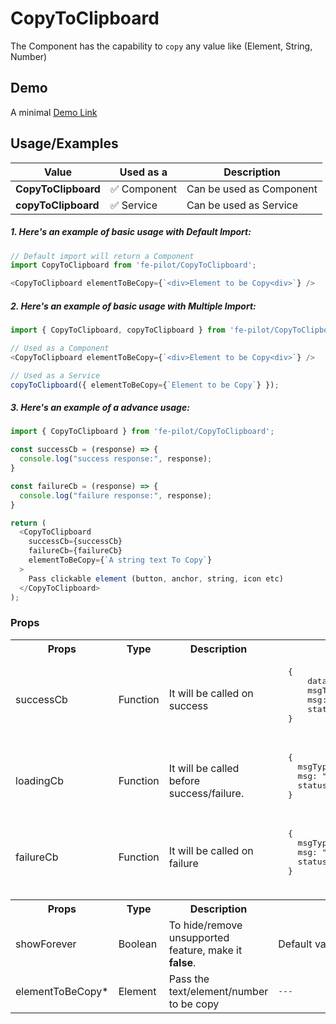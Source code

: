 # CopyToClipboard

  The Component has the capability to ```copy``` any value like (Element, String, Number)

## Demo

A minimal [Demo Link](https://6jpxdq.csb.app/?component=CopyToClipboard)

## Usage/Examples

| Value |  Used as a  | Description|
|--------- | -------- |-----------------|
| <b>CopyToClipboard</b> | :white_check_mark: Component | Can be used as Component |
| <b>copyToClipboard<b> | :white_check_mark: Service | Can be used as Service |


  ##### 1. Here's an example of basic usage with Default Import:
  ```javascript
 // Default import will return a Component
  import CopyToClipboard from 'fe-pilot/CopyToClipboard';

  <CopyToClipboard elementToBeCopy={`<div>Element to be Copy<div>`} />
  ```

  ##### 2. Here's an example of basic usage with Multiple Import:
  ```javascript
  import { CopyToClipboard, copyToClipboard } from 'fe-pilot/CopyToClipboard';

  // Used as a Component
  <CopyToClipboard elementToBeCopy={`<div>Element to be Copy<div>`} />

  // Used as a Service
  copyToClipboard({ elementToBeCopy={`Element to be Copy`} });
  ```

  ##### 3. Here's an example of a advance usage:

  ```javascript
  import { CopyToClipboard } from 'fe-pilot/CopyToClipboard';

  const successCb = (response) => {
    console.log("success response:", response);
  }

  const failureCb = (response) => {
    console.log("failure response:", response);
  }

  return (
    <CopyToClipboard
      successCb={successCb}
      failureCb={failureCb}
      elementToBeCopy={`A string text To Copy`}
    >
      Pass clickable element (button, anchor, string, icon etc)
    </CopyToClipboard>
  );

  ```

  ### Props

  <table>
    <tr>
      <th>
        Props
      </th>
      <th>
        Type
      </th>
      <th>
        Description
      </th>
      <th>
        Response
      </th>
    </tr>
    <tr>
      <td>
          successCb
      </td>
      <td>Function</td>
      <td> It will be called on success</td>
      <td>
        <pre>
  {
      data: "Can be array/object/string/number",
      msgType: "SUCCESSFUL",
      msg: "A success msg",
      status: "SUCCESS"
  }
        </pre>
      </td>
    </tr>
    <tr>
      <td>
          loadingCb
      </td>
      <td>Function</td>
      <td>
        It will be called before success/failure.
      </td>
      <td>
        <pre>
  {
    msgType: "LOADING",
    msg: "LOADING...",
    status: "LOADING"
  }
  </pre>
      </td>
    </tr>
    <tr>
      <td>
          failureCb
      </td>
      <td>Function</td>
      <td>
        It will be called on failure
      </td>
      <td>
         <pre>
  {
    msgType: "ERROR",
    msg: "A failed msg",
    status: "FAILURE"
  }
         </pre>
      </td>
    </tr>
    <tr>
      <td></td>
      <td></td>
      <td></td>
      <td></td>
    </tr>
    <th>
      Props
    </th>
    <th>
        Type
    </th>
    <th>
        Description
    </th>
    <th>
        Default Values
    </th>
    <tr>
      <td>
          showForever
      </td>
       <td>Boolean</td>
      <td>To hide/remove unsupported feature, make it <b>false</b>.</td>
      <td>Default value is <b>true</b></td>
    </tr>
    <tr>
      <td>elementToBeCopy*</td>
      <td>Element</td>
      <td>Pass the text/element/number to be copy</td>
      <td> <pre>---</pre> </td>
    </tr>
  </table>

